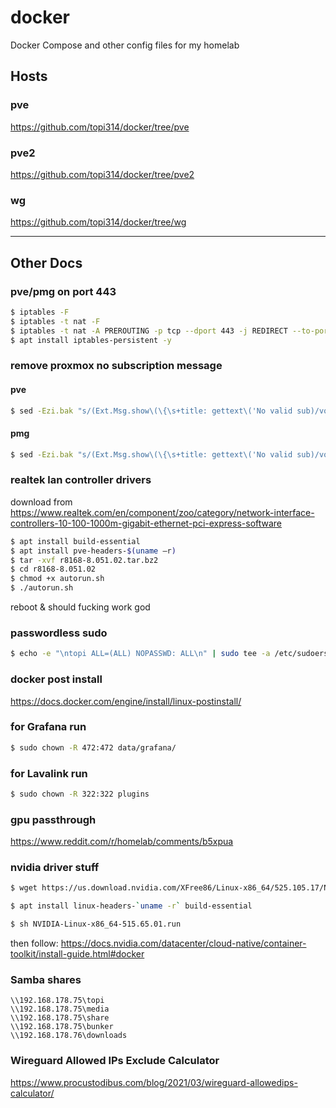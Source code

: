 # docker

Docker Compose and other config files for my homelab

## Hosts

### pve

https://github.com/topi314/docker/tree/pve

### pve2

https://github.com/topi314/docker/tree/pve2

### wg

https://github.com/topi314/docker/tree/wg

---

## Other Docs

### pve/pmg on port 443

```bash
$ iptables -F
$ iptables -t nat -F
$ iptables -t nat -A PREROUTING -p tcp --dport 443 -j REDIRECT --to-port 8006
$ apt install iptables-persistent -y
```

### remove proxmox no subscription message

#### pve

```sh
$ sed -Ezi.bak "s/(Ext.Msg.show\(\{\s+title: gettext\('No valid sub)/void\(\{ \/\/\1/g" /usr/share/javascript/proxmox-widget-toolkit/proxmoxlib.js && systemctl restart pveproxy.service
```

#### pmg

```sh
$ sed -Ezi.bak "s/(Ext.Msg.show\(\{\s+title: gettext\('No valid sub)/void\(\{ \/\/\1/g" /usr/share/javascript/proxmox-widget-toolkit/proxmoxlib.js && systemctl restart pmgproxy.service
```

### realtek lan controller drivers

download from https://www.realtek.com/en/component/zoo/category/network-interface-controllers-10-100-1000m-gigabit-ethernet-pci-express-software

```bash
$ apt install build-essential
$ apt install pve-headers-$(uname –r)
$ tar -xvf r8168-8.051.02.tar.bz2
$ cd r8168-8.051.02
$ chmod +x autorun.sh
$ ./autorun.sh
```

reboot & should fucking work god

### passwordless sudo

```bash
$ echo -e "\ntopi ALL=(ALL) NOPASSWD: ALL\n" | sudo tee -a /etc/sudoers
```

### docker post install

https://docs.docker.com/engine/install/linux-postinstall/

### for Grafana run

```bash
$ sudo chown -R 472:472 data/grafana/
```

### for Lavalink run

```bash
$ sudo chown -R 322:322 plugins
```

### gpu passthrough

https://www.reddit.com/r/homelab/comments/b5xpua

### nvidia driver stuff

```bash
$ wget https://us.download.nvidia.com/XFree86/Linux-x86_64/525.105.17/NVIDIA-Linux-x86_64-525.105.17.run

$ apt install linux-headers-`uname -r` build-essential

$ sh NVIDIA-Linux-x86_64-515.65.01.run
```

then follow: https://docs.nvidia.com/datacenter/cloud-native/container-toolkit/install-guide.html#docker

### Samba shares

```
\\192.168.178.75\topi
\\192.168.178.75\media
\\192.168.178.75\share
\\192.168.178.75\bunker
\\192.168.178.76\downloads
```

### Wireguard Allowed IPs Exclude Calculator

https://www.procustodibus.com/blog/2021/03/wireguard-allowedips-calculator/
